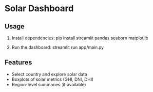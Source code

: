 # Solar Dashboard

## Usage

1. Install dependencies:
   pip install streamlit pandas seaborn matplotlib

2. Run the dashboard:
   streamlit run app/main.py

## Features

- Select country and explore solar data
- Boxplots of solar metrics (GHI, DNI, DHI)
- Region-level summaries (if available)
